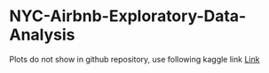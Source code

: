# NYC-Airbnb-Exploratory-Data-Analysis
Plots do not show in github repository, use following kaggle link [Link](https://www.kaggle.com/code/cbass300/nyc-airbnb-eda)
